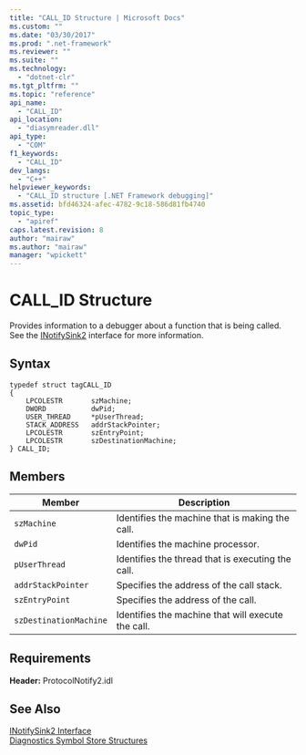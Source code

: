 ```yaml
---
title: "CALL_ID Structure | Microsoft Docs"
ms.custom: ""
ms.date: "03/30/2017"
ms.prod: ".net-framework"
ms.reviewer: ""
ms.suite: ""
ms.technology: 
  - "dotnet-clr"
ms.tgt_pltfrm: ""
ms.topic: "reference"
api_name: 
  - "CALL_ID"
api_location: 
  - "diasymreader.dll"
api_type: 
  - "COM"
f1_keywords: 
  - "CALL_ID"
dev_langs: 
  - "C++"
helpviewer_keywords: 
  - "CALL_ID structure [.NET Framework debugging]"
ms.assetid: bfd46324-afec-4782-9c18-586d81fb4740
topic_type: 
  - "apiref"
caps.latest.revision: 8
author: "mairaw"
ms.author: "mairaw"
manager: "wpickett"
---
```

# CALL_ID Structure
Provides information to a debugger about a function that is being called. See the [INotifySink2](../../../../docs/framework/unmanaged-api/diagnostics/inotifysink2-interface.md) interface for more information.  
  
## Syntax  
  
```  
typedef struct tagCALL_ID  
{  
    LPCOLESTR       szMachine;  
    DWORD           dwPid;  
    USER_THREAD     *pUserThread;  
    STACK_ADDRESS   addrStackPointer;  
    LPCOLESTR       szEntryPoint;  
    LPCOLESTR       szDestinationMachine;  
} CALL_ID;  
```  
  
## Members  
  
|Member|Description|  
|------------|-----------------|  
|`szMachine`|Identifies the machine that is making the call.|  
|`dwPid`|Identifies the machine processor.|  
|`pUserThread`|Identifies the thread that is executing the call.|  
|`addrStackPointer`|Specifies the address of the call stack.|  
|`szEntryPoint`|Specifies the address of the call.|  
|`szDestinationMachine`|Identifies the machine that will execute the call.|  
  
## Requirements  
 **Header:** ProtocolNotify2.idl  
  
## See Also  
 [INotifySink2 Interface](../../../../docs/framework/unmanaged-api/diagnostics/inotifysink2-interface.md)   
 [Diagnostics Symbol Store Structures](../../../../docs/framework/unmanaged-api/diagnostics/diagnostics-symbol-store-structures.md)